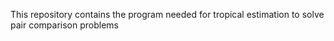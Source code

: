 This repository contains the program needed for tropical estimation to solve pair comparison problems